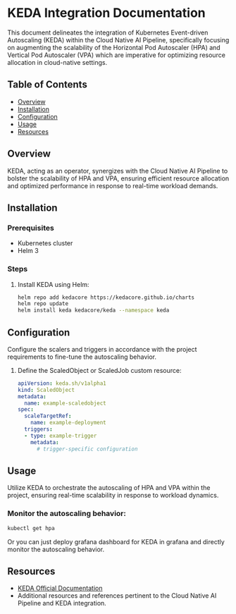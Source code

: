 # KEDA Integration Documentation

This document delineates the integration of Kubernetes Event-driven Autoscaling (KEDA) within the Cloud Native AI Pipeline, specifically focusing on augmenting the scalability of the Horizontal Pod Autoscaler (HPA) and Vertical Pod Autoscaler (VPA) which are imperative for optimizing resource allocation in cloud-native settings.

## Table of Contents

- [Overview](#overview)
- [Installation](#installation)
- [Configuration](#configuration)
- [Usage](#usage)
- [Resources](#resources)

## Overview

KEDA, acting as an operator, synergizes with the Cloud Native AI Pipeline to bolster the scalability of HPA and VPA, ensuring efficient resource allocation and optimized performance in response to real-time workload demands.

## Installation

### Prerequisites

- Kubernetes cluster
- Helm 3

### Steps

1. Install KEDA using Helm:
   ```bash
   helm repo add kedacore https://kedacore.github.io/charts
   helm repo update
   helm install keda kedacore/keda --namespace keda
   ```

## Configuration

Configure the scalers and triggers in accordance with the project requirements to fine-tune the autoscaling behavior.

1. Define the ScaledObject or ScaledJob custom resource:

   ```yaml
   apiVersion: keda.sh/v1alpha1
   kind: ScaledObject
   metadata:
     name: example-scaledobject
   spec:
     scaleTargetRef:
       name: example-deployment
     triggers:
     - type: example-trigger
       metadata:
         # trigger-specific configuration
   ```

## Usage

Utilize KEDA to orchestrate the autoscaling of HPA and VPA within the project, ensuring real-time scalability in response to workload dynamics.

### Monitor the autoscaling behavior:

   ```bash
   kubectl get hpa
   ```

Or you can just deploy grafana dashboard for KEDA in grafana and directly monitor the autoscaling behavior.

## Resources

- [KEDA Official Documentation](https://keda.sh/docs/)
- Additional resources and references pertinent to the Cloud Native AI Pipeline and KEDA integration.
